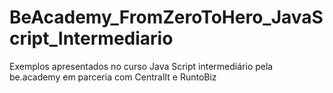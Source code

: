 # BeAcademy_FromZeroToHero_JavaScript_Intermediario
Exemplos apresentados no curso Java Script intermediário pela be.academy em parceria com CentralIt e RuntoBiz
